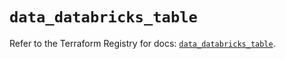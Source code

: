 # `data_databricks_table`

Refer to the Terraform Registry for docs: [`data_databricks_table`](https://registry.terraform.io/providers/databricks/databricks/1.66.0/docs/data-sources/table).
